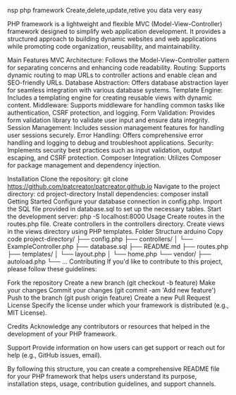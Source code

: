 nsp php framework
Create,delete,update,retive you data very easy

 PHP framework is a lightweight and flexible MVC (Model-View-Controller) framework designed to simplify web application development. It provides a structured approach to building dynamic websites and web applications while promoting code organization, reusability, and maintainability.

Main Features
MVC Architecture: Follows the Model-View-Controller pattern for separating concerns and enhancing code readability.
Routing: Supports dynamic routing to map URLs to controller actions and enable clean and SEO-friendly URLs.
Database Abstraction: Offers database abstraction layer for seamless integration with various database systems.
Template Engine: Includes a templating engine for creating reusable views with dynamic content.
Middleware: Supports middleware for handling common tasks like authentication, CSRF protection, and logging.
Form Validation: Provides form validation library to validate user input and ensure data integrity.
Session Management: Includes session management features for handling user sessions securely.
Error Handling: Offers comprehensive error handling and logging to debug and troubleshoot applications.
Security: Implements security best practices such as input validation, output escaping, and CSRF protection.
Composer Integration: Utilizes Composer for package management and dependency injection.

Installation
Clone the repository: git clone https://github.com/patcreator/patcreator.github.io
Navigate to the project directory: cd project-directory
Install dependencies: composer install
Getting Started
Configure your database connection in config.php.
Import the SQL file provided in database.sql to set up the necessary tables.
Start the development server: php -S localhost:8000
Usage
Create routes in the routes.php file.
Create controllers in the controllers directory.
Create views in the views directory using PHP templates.
Folder Structure
arduino
Copy code
project-directory/
├── config.php
├── controllers/
│   └── ExampleController.php
├── database.sql
├── README.md
├── routes.php
├── templates/
│   └── layout.php
│   └── home.php
└── vendor/
    ├── autoload.php
    └── ...
Contributing
If you'd like to contribute to this project, please follow these guidelines:

Fork the repository
Create a new branch (git checkout -b feature)
Make your changes
Commit your changes (git commit -am 'Add new feature')
Push to the branch (git push origin feature)
Create a new Pull Request
License
Specify the license under which your framework is distributed (e.g., MIT License).

Credits
Acknowledge any contributors or resources that helped in the development of your PHP framework.

Support
Provide information on how users can get support or reach out for help (e.g., GitHub issues, email).

By following this structure, you can create a comprehensive README file for your PHP framework that helps users understand its purpose, installation steps, usage, contribution guidelines, and support channels.
